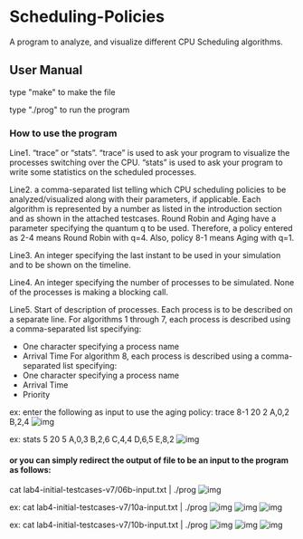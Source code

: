 # Scheduling-Policies
A program to analyze, and visualize different CPU Scheduling  algorithms. 

## User Manual
type "make" to make the file

type "./prog" to run the program

### How to use the program
Line1. “trace” or “stats”.
“trace” is used to ask your program to visualize the processes switching over the CPU.
“stats” is used to ask your program to write some statistics on the scheduled processes.

Line2. a comma-separated list telling which CPU scheduling policies to be analyzed/visualized along with their parameters, if applicable. 
Each algorithm is represented by a number as listed in the introduction section and as shown in the attached testcases. 
Round Robin and Aging have a parameter specifying the quantum q to be used. Therefore, a policy entered as 2-4 means Round Robin with q=4. Also, policy 8-1 means Aging with q=1.

Line3. An integer specifying the last instant to be used in your simulation and to be shown on the timeline. 

Line4. An integer specifying the number of processes to be simulated. None of the processes is making a 
blocking call.

Line5. Start of description of processes. Each process is to be described on a separate line. For algorithms 
1 through 7, each process is described using a comma-separated list specifying:
- One character specifying a process name
- Arrival Time
For algorithm 8, each process is described using a comma-separated list specifying:
- One character specifying a process name
- Arrival Time
- Priority

ex:
enter the following as input to use the aging policy:
trace
8-1
20
2
A,0,2
B,2,4
![img](images/ex1.jpg)

ex:
stats
5
20
5
A,0,3
B,2,6
C,4,4
D,6,5
E,8,2
![img](images/ex2.jpg)

#### or you can simply redirect the output of file to be an input to the program as follows:
cat lab4-initial-testcases-v7/06b-input.txt | ./prog
![img](images/ex3.jpg)

ex:
cat lab4-initial-testcases-v7/10a-input.txt | ./prog
![img](images/ex4-1.jpg)
![img](images/ex4-2.jpg)
![img](images/ex4-3.jpg)

ex:
cat lab4-initial-testcases-v7/10b-input.txt | ./prog
![img](images/ex5-1.jpg)
![img](images/ex5-2.jpg)
![img](images/ex5-3.jpg)
